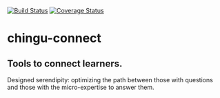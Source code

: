 [![Build Status](https://travis-ci.org/chingu-x/chingu-connect.svg?branch=master)](https://travis-ci.org/chingu-x/chingu-connect)
[![Coverage Status](https://coveralls.io/repos/github/chingu-x/chingu-connect/badge.svg?branch=master)](https://coveralls.io/github/chingu-x/chingu-connect?branch=master)

# chingu-connect
## Tools to connect learners.
Designed serendipity: optimizing the path between those with questions and those with the micro-expertise to answer them.


